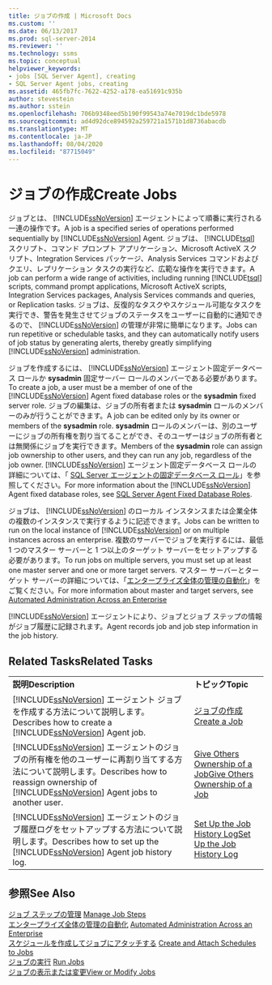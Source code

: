 ```yaml
---
title: ジョブの作成 | Microsoft Docs
ms.custom: ''
ms.date: 06/13/2017
ms.prod: sql-server-2014
ms.reviewer: ''
ms.technology: ssms
ms.topic: conceptual
helpviewer_keywords:
- jobs [SQL Server Agent], creating
- SQL Server Agent jobs, creating
ms.assetid: 465fb7fc-7622-4252-a178-ea51691c935b
author: stevestein
ms.author: sstein
ms.openlocfilehash: 706b9348eed5b190f99543a74e7019dc1bde5978
ms.sourcegitcommit: ad4d92dce894592a259721a1571b1d8736abacdb
ms.translationtype: MT
ms.contentlocale: ja-JP
ms.lasthandoff: 08/04/2020
ms.locfileid: "87715049"
---
```

# <a name="create-jobs"></a><span data-ttu-id="4ca01-102">ジョブの作成</span><span class="sxs-lookup"><span data-stu-id="4ca01-102">Create Jobs</span></span>
  <span data-ttu-id="4ca01-103">ジョブとは、 [!INCLUDE[ssNoVersion](../../includes/ssnoversion-md.md)] エージェントによって順番に実行される一連の操作です。</span><span class="sxs-lookup"><span data-stu-id="4ca01-103">A job is a specified series of operations performed sequentially by [!INCLUDE[ssNoVersion](../../includes/ssnoversion-md.md)] Agent.</span></span> <span data-ttu-id="4ca01-104">ジョブは、 [!INCLUDE[tsql](../../includes/tsql-md.md)] スクリプト、コマンド プロンプト アプリケーション、Microsoft ActiveX スクリプト、Integration Services パッケージ、Analysis Services コマンドおよびクエリ、レプリケーション タスクの実行など、広範な操作を実行できます。</span><span class="sxs-lookup"><span data-stu-id="4ca01-104">A job can perform a wide range of activities, including running [!INCLUDE[tsql](../../includes/tsql-md.md)] scripts, command prompt applications, Microsoft ActiveX scripts, Integration Services packages, Analysis Services commands and queries, or Replication tasks.</span></span> <span data-ttu-id="4ca01-105">ジョブは、反復的なタスクやスケジュール可能なタスクを実行でき、警告を発生させてジョブのステータスをユーザーに自動的に通知できるので、 [!INCLUDE[ssNoVersion](../../includes/ssnoversion-md.md)] の管理が非常に簡単になります。</span><span class="sxs-lookup"><span data-stu-id="4ca01-105">Jobs can run repetitive or schedulable tasks, and they can automatically notify users of job status by generating alerts, thereby greatly simplifying [!INCLUDE[ssNoVersion](../../includes/ssnoversion-md.md)] administration.</span></span>  
  
 <span data-ttu-id="4ca01-106">ジョブを作成するには、 [!INCLUDE[ssNoVersion](../../includes/ssnoversion-md.md)] エージェント固定データベース ロールか **sysadmin** 固定サーバー ロールのメンバーである必要があります。</span><span class="sxs-lookup"><span data-stu-id="4ca01-106">To create a job, a user must be a member of one of the [!INCLUDE[ssNoVersion](../../includes/ssnoversion-md.md)] Agent fixed database roles or the **sysadmin** fixed server role.</span></span> <span data-ttu-id="4ca01-107">ジョブの編集は、ジョブの所有者または **sysadmin** ロールのメンバーのみが行うことができます。</span><span class="sxs-lookup"><span data-stu-id="4ca01-107">A job can be edited only by its owner or members of the **sysadmin** role.</span></span> <span data-ttu-id="4ca01-108">**sysadmin** ロールのメンバーは、別のユーザーにジョブの所有権を割り当てることができ、そのユーザーはジョブの所有者とは無関係にジョブを実行できます。</span><span class="sxs-lookup"><span data-stu-id="4ca01-108">Members of the **sysadmin** role can assign job ownership to other users, and they can run any job, regardless of the job owner.</span></span> <span data-ttu-id="4ca01-109">[!INCLUDE[ssNoVersion](../../includes/ssnoversion-md.md)] エージェント固定データベース ロールの詳細については、「 [SQL Server エージェントの固定データベース ロール](sql-server-agent-fixed-database-roles.md)」を参照してください。</span><span class="sxs-lookup"><span data-stu-id="4ca01-109">For more information about the [!INCLUDE[ssNoVersion](../../includes/ssnoversion-md.md)] Agent fixed database roles, see [SQL Server Agent Fixed Database Roles](sql-server-agent-fixed-database-roles.md).</span></span>  
  
 <span data-ttu-id="4ca01-110">ジョブは、 [!INCLUDE[ssNoVersion](../../includes/ssnoversion-md.md)] のローカル インスタンスまたは企業全体の複数のインスタンスで実行するように記述できます。</span><span class="sxs-lookup"><span data-stu-id="4ca01-110">Jobs can be written to run on the local instance of [!INCLUDE[ssNoVersion](../../includes/ssnoversion-md.md)] or on multiple instances across an enterprise.</span></span> <span data-ttu-id="4ca01-111">複数のサーバーでジョブを実行するには、最低 1 つのマスター サーバーと 1 つ以上のターゲット サーバーをセットアップする必要があります。</span><span class="sxs-lookup"><span data-stu-id="4ca01-111">To run jobs on multiple servers, you must set up at least one master server and one or more target servers.</span></span> <span data-ttu-id="4ca01-112">マスター サーバーとターゲット サーバーの詳細については、「[エンタープライズ全体の管理の自動化](automated-administration-across-an-enterprise.md)」をご覧ください。</span><span class="sxs-lookup"><span data-stu-id="4ca01-112">For more information about master and target servers, see [Automated Administration Across an Enterprise](automated-administration-across-an-enterprise.md)</span></span>  
  
 [!INCLUDE[ssNoVersion](../../includes/ssnoversion-md.md)] <span data-ttu-id="4ca01-113">エージェントにより、ジョブとジョブ ステップの情報がジョブ履歴に記録されます。</span><span class="sxs-lookup"><span data-stu-id="4ca01-113">Agent records job and job step information in the job history.</span></span>  
  
## <a name="related-tasks"></a><span data-ttu-id="4ca01-114">Related Tasks</span><span class="sxs-lookup"><span data-stu-id="4ca01-114">Related Tasks</span></span>  
  
|||  
|-|-|  
|<span data-ttu-id="4ca01-115">**説明**</span><span class="sxs-lookup"><span data-stu-id="4ca01-115">**Description**</span></span>|<span data-ttu-id="4ca01-116">**トピック**</span><span class="sxs-lookup"><span data-stu-id="4ca01-116">**Topic**</span></span>|  
|<span data-ttu-id="4ca01-117">[!INCLUDE[ssNoVersion](../../includes/ssnoversion-md.md)] エージェント ジョブを作成する方法について説明します。</span><span class="sxs-lookup"><span data-stu-id="4ca01-117">Describes how to create a [!INCLUDE[ssNoVersion](../../includes/ssnoversion-md.md)] Agent job.</span></span>|[<span data-ttu-id="4ca01-118">ジョブの作成</span><span class="sxs-lookup"><span data-stu-id="4ca01-118">Create a Job</span></span>](create-a-job.md)|  
|<span data-ttu-id="4ca01-119">[!INCLUDE[ssNoVersion](../../includes/ssnoversion-md.md)] エージェントのジョブの所有権を他のユーザーに再割り当てする方法について説明します。</span><span class="sxs-lookup"><span data-stu-id="4ca01-119">Describes how to reassign ownership of [!INCLUDE[ssNoVersion](../../includes/ssnoversion-md.md)] Agent jobs to another user.</span></span>|[<span data-ttu-id="4ca01-120">Give Others Ownership of a Job</span><span class="sxs-lookup"><span data-stu-id="4ca01-120">Give Others Ownership of a Job</span></span>](give-others-ownership-of-a-job.md)|  
|<span data-ttu-id="4ca01-121">[!INCLUDE[ssNoVersion](../../includes/ssnoversion-md.md)] エージェントのジョブ履歴ログをセットアップする方法について説明します。</span><span class="sxs-lookup"><span data-stu-id="4ca01-121">Describes how to set up the [!INCLUDE[ssNoVersion](../../includes/ssnoversion-md.md)] Agent job history log.</span></span>|[<span data-ttu-id="4ca01-122">Set Up the Job History Log</span><span class="sxs-lookup"><span data-stu-id="4ca01-122">Set Up the Job History Log</span></span>](set-up-the-job-history-log.md)|  
  
## <a name="see-also"></a><span data-ttu-id="4ca01-123">参照</span><span class="sxs-lookup"><span data-stu-id="4ca01-123">See Also</span></span>  
 <span data-ttu-id="4ca01-124">[ジョブ ステップの管理](manage-job-steps.md) </span><span class="sxs-lookup"><span data-stu-id="4ca01-124">[Manage Job Steps](manage-job-steps.md) </span></span>  
 <span data-ttu-id="4ca01-125">[エンタープライズ全体の管理の自動化](automated-administration-across-an-enterprise.md) </span><span class="sxs-lookup"><span data-stu-id="4ca01-125">[Automated Administration Across an Enterprise](automated-administration-across-an-enterprise.md) </span></span>  
 <span data-ttu-id="4ca01-126">[スケジュールを作成してジョブにアタッチする](create-and-attach-schedules-to-jobs.md) </span><span class="sxs-lookup"><span data-stu-id="4ca01-126">[Create and Attach Schedules to Jobs](create-and-attach-schedules-to-jobs.md) </span></span>  
 <span data-ttu-id="4ca01-127">[ジョブの実行](run-jobs.md) </span><span class="sxs-lookup"><span data-stu-id="4ca01-127">[Run Jobs](run-jobs.md) </span></span>  
 [<span data-ttu-id="4ca01-128">ジョブの表示または変更</span><span class="sxs-lookup"><span data-stu-id="4ca01-128">View or Modify Jobs</span></span>](view-or-modify-jobs.md)  
  
  
